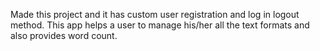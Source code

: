 Made this project and it has custom user registration and log in logout method.
This app helps a user to manage his/her all the text formats and also provides word count.